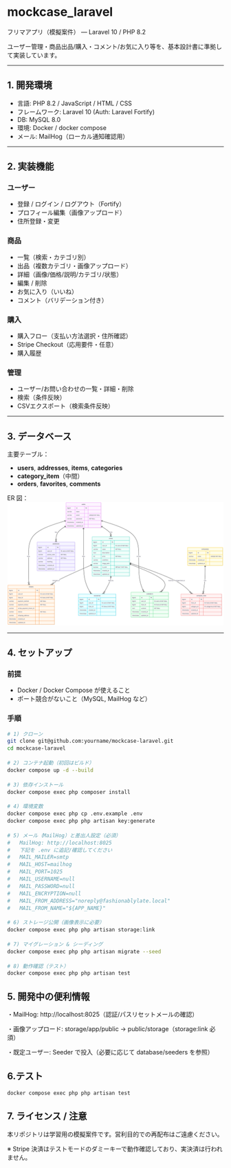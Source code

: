 # mockcase_laravel
フリマアプリ（模擬案件） — Laravel 10 / PHP 8.2

ユーザー管理・商品出品/購入・コメント/お気に入り等を、基本設計書に準拠して実装しています。

---

## 1. 開発環境
- 言語: PHP 8.2 / JavaScript / HTML / CSS
- フレームワーク: Laravel 10 (Auth: Laravel Fortify)
- DB: MySQL 8.0
- 環境: Docker / docker compose
- メール: MailHog（ローカル通知確認用）

---

## 2. 実装機能
### ユーザー
- 登録 / ログイン / ログアウト（Fortify）
- プロフィール編集（画像アップロード）
- 住所登録・変更

### 商品
- 一覧（検索・カテゴリ別）
- 出品（複数カテゴリ・画像アップロード）
- 詳細（画像/価格/説明/カテゴリ/状態）
- 編集 / 削除
- お気に入り（いいね）
- コメント（バリデーション付き）

### 購入
- 購入フロー（支払い方法選択・住所確認）
- Stripe Checkout（応用要件・任意）
- 購入履歴

### 管理
- ユーザー/お問い合わせの一覧・詳細・削除
- 検索（条件反映）
- CSVエクスポート（検索条件反映）

---

## 3. データベース
主要テーブル：
- **users**, **addresses**, **items**, **categories**
- **category_item**（中間）
- **orders**, **favorites**, **comments**

ER 図：
![ER](./mockcase_laravel_ER.png)

---

## 4. セットアップ

### 前提
- Docker / Docker Compose が使えること
- ポート競合がないこと（MySQL, MailHog など）

### 手順
```bash
# 1) クローン
git clone git@github.com:yourname/mockcase-laravel.git
cd mockcase-laravel

# 2) コンテナ起動（初回はビルド）
docker compose up -d --build

# 3) 依存インストール
docker compose exec php composer install

# 4) 環境変数
docker compose exec php cp .env.example .env
docker compose exec php php artisan key:generate

# 5) メール（MailHog）と差出人設定（必須）
#   MailHog: http://localhost:8025
#   下記を .env に追記/確認してください
#   MAIL_MAILER=smtp
#   MAIL_HOST=mailhog
#   MAIL_PORT=1025
#   MAIL_USERNAME=null
#   MAIL_PASSWORD=null
#   MAIL_ENCRYPTION=null
#   MAIL_FROM_ADDRESS="noreply@fashionablylate.local"
#   MAIL_FROM_NAME="${APP_NAME}"

# 6) ストレージ公開（画像表示に必要）
docker compose exec php php artisan storage:link

# 7) マイグレーション & シーディング
docker compose exec php php artisan migrate --seed

# 8) 動作確認（テスト）
docker compose exec php php artisan test
```

## 5. 開発中の便利情報
・MailHog: http://localhost:8025（認証/パスリセットメールの確認）

・画像アップロード: storage/app/public → public/storage（storage:link 必須）

・既定ユーザー: Seeder で投入（必要に応じて database/seeders を参照）

## 6.テスト
```bash
docker compose exec php php artisan test
```

## 7. ライセンス / 注意
本リポジトリは学習用の模擬案件です。営利目的での再配布はご遠慮ください。

※ Stripe 決済はテストモードのダミーキーで動作確認しており、実決済は行われません。

